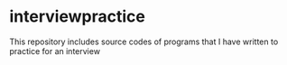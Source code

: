 # interviewpractice
This repository includes source codes of programs that I have written to practice for an interview
